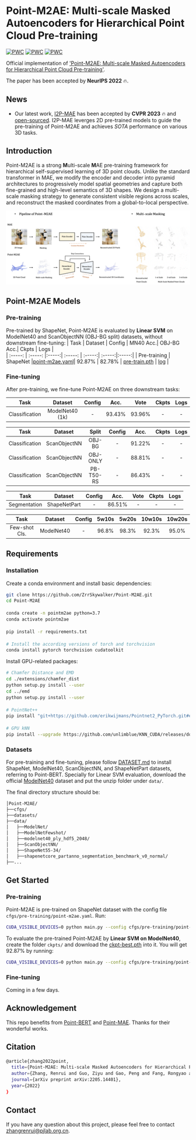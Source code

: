 # Point-M2AE: Multi-scale Masked Autoencoders for Hierarchical Point Cloud Pre-training

[![PWC](https://img.shields.io/endpoint.svg?url=https://paperswithcode.com/badge/point-m2ae-multi-scale-masked-autoencoders/3d-point-cloud-linear-classification-on)](https://paperswithcode.com/sota/3d-point-cloud-linear-classification-on?p=point-m2ae-multi-scale-masked-autoencoders)
[![PWC](https://img.shields.io/endpoint.svg?url=https://paperswithcode.com/badge/point-m2ae-multi-scale-masked-autoencoders/3d-point-cloud-classification-on-scanobjectnn)](https://paperswithcode.com/sota/3d-point-cloud-classification-on-scanobjectnn?p=point-m2ae-multi-scale-masked-autoencoders)
[![PWC](https://img.shields.io/endpoint.svg?url=https://paperswithcode.com/badge/point-m2ae-multi-scale-masked-autoencoders/3d-point-cloud-classification-on-modelnet40)](https://paperswithcode.com/sota/3d-point-cloud-classification-on-modelnet40?p=point-m2ae-multi-scale-masked-autoencoders)

Official implementation of ['Point-M2AE: Multi-scale Masked Autoencoders for Hierarchical Point Cloud Pre-training'](https://arxiv.org/pdf/2205.14401.pdf).

The paper has been accepted by **NeurIPS 2022** 🔥.

## News
* Our latest work, [I2P-MAE](https://arxiv.org/pdf/2212.06785.pdf) has been accepted by **CVPR 2023** 🔥 and [open-sourced](https://github.com/ZrrSkywalker/I2P-MAE). I2P-MAE leverges 2D pre-trained models to guide the pre-training of Point-M2AE and achieves *SOTA* performance on various 3D tasks.

## Introduction
Point-M2AE is a strong **M**ulti-scale **M**AE pre-training framework for hierarchical self-supervised learning of 3D point clouds. Unlike the standard transformer in MAE, we modify the encoder and decoder into pyramid architectures to progressively model spatial geometries and capture both fine-grained and high-level semantics of 3D shapes. We design a multi-scale masking strategy to generate consistent visible regions across scales, and reconstruct the masked coordinates from a global-to-local perspective.

<div align="center">
  <img src="pipeline.jpg"/>
</div>

## Point-M2AE Models

### Pre-training
Pre-trained by ShapeNet, Point-M2AE is evaluated by **Linear SVM** on ModelNet40 and ScanObjectNN (OBJ-BG split) datasets, without downstream fine-tuning:
| Task | Dataset | Config | MN40 Acc.| OBJ-BG Acc.| Ckpts | Logs |   
| :-----: | :-----: |:-----:| :-----: | :-----:| :-----:|:-----:|
| Pre-training | ShapeNet |[point-m2ae.yaml](./cfgs/pre-training/point-m2ae.yaml)| 92.87% | 82.78% | [pre-train.pth](https://drive.google.com/file/d/1HyUEv04V2K6vMaR0P7WksuoiMtoXx1fM/view?usp=share_link) | [log](https://drive.google.com/file/d/1svx_CQ2x8dRDrf9C_jSDIXYYyJO8KG4m/view?usp=sharing) |

### Fine-tuning
After pre-training, we fine-tune Point-M2AE on three downstream tasks:

| Task | Dataset | Config | Acc.| Vote| Ckpts | Logs |   
| :-----: | :-----: |:-----:| :-----:| :-----: | :-----:|:-----:|
| Classification | ModelNet40 (1k)| -|93.43%| 93.96% | - | - |


| Task | Dataset | Split | Config | Acc.| Ckpts | Logs |   
| :-----: | :-----: | :-----:|:-----:| :-----:| :-----:|:-----:|
| Classification | ScanObjectNN| OBJ-BG |-| 91.22%| - | - |
| Classification | ScanObjectNN| OBJ-ONLY |-| 88.81%| - | - |
| Classification | ScanObjectNN| PB-T50-RS |-| 86.43%| - | - |


| Task | Dataset | Config | Acc.| Vote| Ckpts | Logs |   
| :-----: | :-----: |:-----:| :-----:| :-----: | :-----:|:-----:|
| Segmentation | ShapeNetPart |-| 86.51% | -| - | - |


|  Task | Dataset | Config | 5w10s | 5w20s | 10w10s| 10w20s|     
| :-----: | :-----: |:-----:| :-----: | :-----:|:-----:|:-----:|
|  Few-shot Cls. | ModelNet40 |-| 96.8%|98.3%|92.3%|95.0%|


## Requirements

### Installation
Create a conda environment and install basic dependencies:
```bash
git clone https://github.com/ZrrSkywalker/Point-M2AE.git
cd Point-M2AE

conda create -n pointm2ae python=3.7
conda activate pointm2ae

pip install -r requirements.txt

# Install the according versions of torch and torchvision
conda install pytorch torchvision cudatoolkit
```
Install GPU-related packages:
```bash
# Chamfer Distance and EMD
cd ./extensions/chamfer_dist
python setup.py install --user
cd ../emd
python setup.py install --user

# PointNet++
pip install "git+https://github.com/erikwijmans/Pointnet2_PyTorch.git#egg=pointnet2_ops&subdirectory=pointnet2_ops_lib"

# GPU kNN
pip install --upgrade https://github.com/unlimblue/KNN_CUDA/releases/download/0.2/KNN_CUDA-0.2-py3-none-any.whl
```
### Datasets
For pre-training and fine-tuning, please follow [DATASET.md](https://github.com/lulutang0608/Point-BERT/blob/master/DATASET.md) to install ShapeNet, ModelNet40, ScanObjectNN, and ShapeNetPart datasets, referring to Point-BERT. Specially for Linear SVM evaluation, download the official [ModelNet40](https://shapenet.cs.stanford.edu/media/modelnet40_ply_hdf5_2048.zip) dataset and put the unzip folder under `data/`.

The final directory structure should be:
```
│Point-M2AE/
├──cfgs/
├──datasets/
├──data/
│   ├──ModelNet/
│   ├──ModelNetFewshot/
│   ├──modelnet40_ply_hdf5_2048/
│   ├──ScanObjectNN/
│   ├──ShapeNet55-34/
│   ├──shapenetcore_partanno_segmentation_benchmark_v0_normal/
├──...
```

## Get Started

### Pre-training
Point-M2AE is pre-trained on ShapeNet dataset with the config file `cfgs/pre-training/point-m2ae.yaml`. Run:
```bash
CUDA_VISIBLE_DEVICES=0 python main.py --config cfgs/pre-training/point-m2ae.yaml --exp_name pre-train
```

To evaluate the pre-trained Point-M2AE by **Linear SVM on ModelNet40**, create the folder `ckpts/` and download the [ckpt-best.pth](https://drive.google.com/file/d/1mkfoGSp01th9Pctlk_mE0o-5sOb3vQpD/view?usp=sharing) into it. You will get 92.87% by running:
```bash
CUDA_VISIBLE_DEVICES=0 python main.py --config cfgs/pre-training/point-m2ae.yaml --exp_name test_svm --test_svm modelnet40 --ckpts ./ckpts/ckpt-best.pth
```
### Fine-tuning
Coming in a few days.

## Acknowledgement
This repo benefits from [Point-BERT](https://github.com/lulutang0608/Point-BERT) and [Point-MAE](https://github.com/Pang-Yatian/Point-MAE). Thanks for their wonderful works.

## Citation
```bash
@article{zhang2022point,
  title={Point-M2AE: Multi-scale Masked Autoencoders for Hierarchical Point Cloud Pre-training},
  author={Zhang, Renrui and Guo, Ziyu and Gao, Peng and Fang, Rongyao and Zhao, Bin and Wang, Dong and Qiao, Yu and Li, Hongsheng},
  journal={arXiv preprint arXiv:2205.14401},
  year={2022}
}
```

## Contact
If you have any question about this project, please feel free to contact zhangrenrui@pjlab.org.cn.
